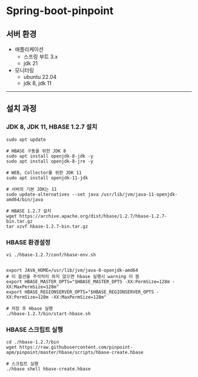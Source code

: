 # Spring-boot-pinpoint

## 서버 환경

- 애플리케이션
    - 스프링 부트 3.x
    - jdk 21
- 모니터링
    - ubuntu 22.04
    - jdk 8, jdk 11

---

## 설치 과정

### JDK 8, JDK 11, HBASE 1.2.7 설치

```shell
sudo apt update

# HBASE 구동을 위한 JDK 8
sudo apt install openjdk-8-jdk -y
sudo apt install openjdk-8-jre -y

# WEB, Collector를 위한 JDK 11
sudo apt install openjdk-11-jdk

# 서버의 기본 JDK는 11
sudo update-alternatives --set java /usr/lib/jvm/java-11-openjdk-amd64/bin/java

# HBASE 1.2.7 설치 
wget https://archive.apache.org/dist/hbase/1.2.7/hbase-1.2.7-bin.tar.gz
tar xzvf hbase-1.2.7-bin.tar.gz
```

### HBASE 환경설정
```shell
vi ./hbase-1.2.7/conf/hbase-env.sh


export JAVA_HOME=/usr/lib/jvm/java-8-openjdk-amd64
# 이 옵션을 주석처리 하지 않으면 hbase 실행시 warning 이 뜸
export HBASE_MASTER_OPTS="$HBASE_MASTER_OPTS -XX:PermSize=128m -XX:MaxPermSize=128m"
export HBASE_REGIONSERVER_OPTS="$HBASE_REGIONSERVER_OPTS -XX:PermSize=128m -XX:MaxPermSize=128m"

# 저장 후 Hbase 실행
./hbase-1.2.7/bin/start-hbase.sh
```

### HBASE 스크립트 실행
```shell
cd ./hbase-1.2.7/bin
wget https://raw.githubusercontent.com/pinpoint-apm/pinpoint/master/hbase/scripts/hbase-create.hbase

# 스크립트 실행
./hbase shell hbase-create.hbase
```



